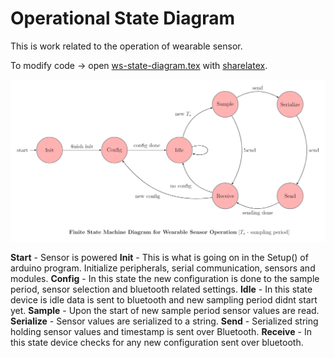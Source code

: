 # Operational State Diagram

This is work related to the operation of wearable sensor.

To modify code -> open [ws-state-diagram.tex](https://github.com/inovatink/ws-operation-automata/blob/master/ws-state-diagram.tex) with [sharelatex](https://www.sharelatex.com/).

![Alt text](https://github.com/inovatink/ws-operation-automata/blob/master/ws-state-diagram.png?raw=true "State Machine Diagram")

**Start** - Sensor is powered
**Init** - This is what is going on in the Setup() of arduino program. Initialize peripherals, serial communication, sensors and modules.
**Config** - In this state the new configuration is done to the sample period, sensor selection and bluetooth related settings.
**Idle** - In this state device is idle data is sent to bluetooth and new sampling period didnt start yet.
**Sample** - Upon the start of new sample period sensor values are read.
**Serialize** - Sensor values are serialized to a string.
**Send** - Serialized string holding sensor values and timestamp is sent over Bluetooth.
**Receive** - In this state device checks for any new configuration sent over bluetooth.




